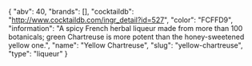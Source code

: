 {
    "abv": 40,
    "brands": [],
    "cocktaildb": "http://www.cocktaildb.com/ingr_detail?id=527",
    "color": "FCFFD9",
    "information": "A spicy French herbal liqueur made from more than 100 botanicals; green Chartreuse is more potent than the honey-sweetened yellow one.",
    "name": "Yellow Chartreuse",
    "slug": "yellow-chartreuse",
    "type": "liqueur"
}